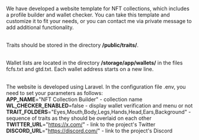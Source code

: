 <p>
We have developed a website template for NFT collections, which includes a profile builder and wallet checker. You can take this template and customize it to fit your needs, or you can contact me via private message to add additional functionality.<br><br>

Traits should be stored in the directory **/public/traits/**.<br><br>

Wallet lists are located in the directory **/storage/app/wallets/** in the files fcfs.txt and gtd.txt. Each wallet address starts on a new line.<br><br>

The website is developed using Laravel. In the configuration file .env, you need to set your parameters as follows:<br>
**APP_NAME**="NFT Collection Builder" - collection name<br>
**WL_CHECKER_ENABLED**=false - display wallet verification and menu or not<br>
**TRAIT_FOLDERS**="Eyes,Mouth,Body,Legs,Hands,Head,Ears,Background" - sequence of traits as they should be overlaid on each other<br>
**TWITTER_URL**="https://x.com/" - link to the project's Twitter<br>
**DISCORD_URL**="https://discord.com/" - link to the project's Discord<br>
</p>
